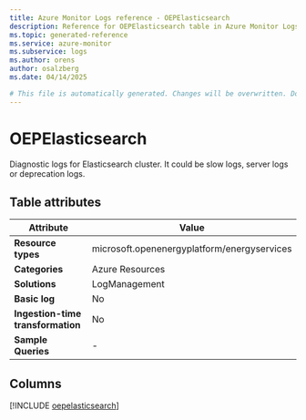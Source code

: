 ```yaml
---
title: Azure Monitor Logs reference - OEPElasticsearch
description: Reference for OEPElasticsearch table in Azure Monitor Logs.
ms.topic: generated-reference
ms.service: azure-monitor
ms.subservice: logs
ms.author: orens
author: osalzberg
ms.date: 04/14/2025

# This file is automatically generated. Changes will be overwritten. Do not change this file directly.
---
```


# OEPElasticsearch

Diagnostic logs for Elasticsearch cluster. It could be slow logs, server logs or deprecation logs.


## Table attributes

|Attribute|Value|
|---|---|
|**Resource types**|microsoft.openenergyplatform/energyservices|
|**Categories**|Azure Resources|
|**Solutions**| LogManagement|
|**Basic log**|No|
|**Ingestion-time transformation**|No|
|**Sample Queries**|-|



## Columns
  
[!INCLUDE [oepelasticsearch](~/reusable-content/ce-skilling/azure/includes/azure-monitor/reference/tables/oepelasticsearch-include.md)]
